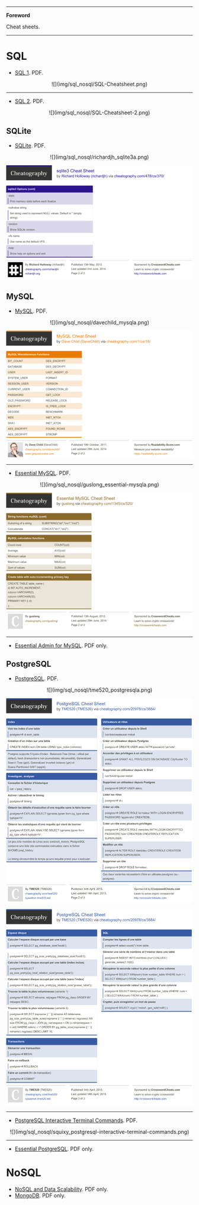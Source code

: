 <!--
---

[TOC]
-->
---

**Foreword**

Cheat sheets.

---

# SQL

- [SQL 1](SQL-Cheatsheet.pdf). PDF.

<center>
![](img/sql_nosql/SQL-Cheatsheet.png)
</center>

---

- [SQL 2](SQL-Cheatsheet-2.pdf). PDF.

<center>
![](img/sql_nosql/SQL-Cheatsheet-2.png)
</center>

## SQLite

- [SQLite](richardjh_sqlite3.pdf). PDF.

<center>
![](img/sql_nosql/richardjh_sqlite3a.png)

![](img/sql_nosql/richardjh_sqlite3b.png)
</center>

## MySQL

- [MySQL](davechild_mysql.pdf). PDF.

<center>
![](img/sql_nosql/davechild_mysqla.png)

![](img/sql_nosql/davechild_mysqlb.png)
</center>

---

- [Essential MySQL](guslong_essential-mysql.pdf). PDF.

<center>
![](img/sql_nosql/guslong_essential-mysqla.png)

![](img/sql_nosql/guslong_essential-mysqlb.png)
</center>

---

- [Essential Admin for MySQL](4107-rc029-010d-essential-admin-mysql5.5_2.pdf). PDF only.

## PostgreSQL

- [PostgreSQL](tme520_postgresql.pdf). PDF.

<center>
![](img/sql_nosql/tme520_postgresqla.png)

![](img/sql_nosql/tme520_postgresqlb.png)

![](img/sql_nosql/tme520_postgresqlc.png)
</center>

---

- [PostgreSQL Interactive Terminal Commands](squixy_postgresql-interactive-terminal-commands.pdf). PDF.

<center>
![](img/sql_nosql/squixy_postgresql-interactive-terminal-commands.png)
</center>

---

- [Essential PostgreSQL](52492-rc071_postgresql_2.pdf). PDF only.

# NoSQL

- [NoSQL and Data Scalability](4154-rc105-010d-nosql.pdf). PDF only.
- [MongoDB](4176-rc171-010d-mongodb-2.pdf). PDF only.
